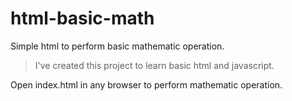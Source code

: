 # html-basic-math
Simple html to perform basic mathematic operation.

> I've created this project to learn basic html and javascript.

Open index.html in any browser to perform mathematic operation.
